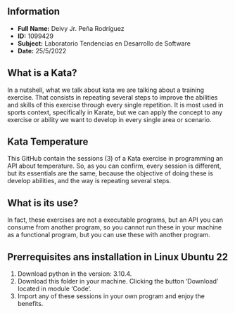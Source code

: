 ## **Information**
* **Full Name:** Deivy Jr. Peña Rodríguez
* **ID:** 1099429
* **Subject:** Laboratorio Tendencias en Desarrollo de Software
* **Date:** 25/5/2022

## **What is a Kata?**
In a nutshell, what we talk about kata we are talking about a training exercise. That consists in repeating several steps to improve the abilities and skills of this exercise through every single repetition. It is most used in sports context, specifically in Karate, but we can apply the concept to any exercise or ability we want to develop in every single area or scenario.
## **Kata Temperature**
This GitHub contain the sessions (3) of a Kata exercise in programming an API about temperature. So, as you can confirm, every session is different, but its essentials are the same, because the objective of doing these is develop abilities, and the way is repeating several steps.
## **What is its use?**
In fact, these exercises are not a executable programs, but an API you can consume from another program, so you cannot run these in your machine as a functional program, but you can use these with another program.
## **Prerrequisites ans installation in Linux Ubuntu 22**
1. Download python in the version: 3.10.4.
2. Download this folder in your machine. Clicking the button ‘Download’ located in module ‘Code’.
3. Import any of these sessions in your own program and enjoy the benefits.
